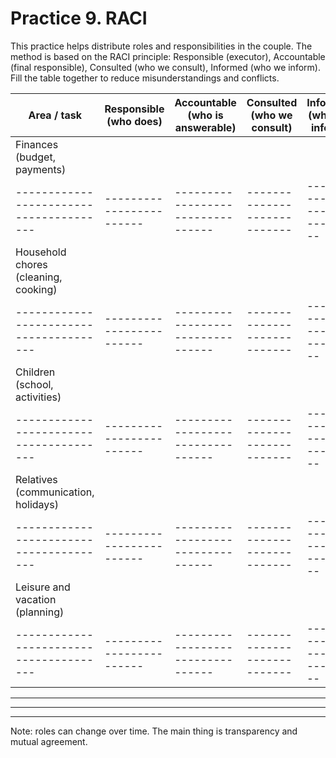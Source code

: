 # Practice 9. RACI

This practice helps distribute roles and responsibilities in the couple. The method is based on the RACI principle: Responsible (executor), Accountable (final responsible), Consulted (who we consult), Informed (who we inform). Fill the table together to reduce misunderstandings and conflicts.

| Area / task                            | Responsible (who does) | Accountable (who is answerable) | Consulted (who we consult) | Informed (who we inform) |
|---------------------------------------|------------------------|---------------------------------|----------------------------|--------------------------|
| Finances (budget, payments)           |                        |                                 |                            |                          |
|---------------------------------------|------------------------|---------------------------------|----------------------------|--------------------------|
| Household chores (cleaning, cooking)  |                        |                                 |                            |                          |
|---------------------------------------|------------------------|---------------------------------|----------------------------|--------------------------|
| Children (school, activities)         |                        |                                 |                            |                          |
|---------------------------------------|------------------------|---------------------------------|----------------------------|--------------------------|
| Relatives (communication, holidays)   |                        |                                 |                            |                          |
|---------------------------------------|------------------------|---------------------------------|----------------------------|--------------------------|
| Leisure and vacation (planning)       |                        |                                 |                            |                          |
|---------------------------------------|------------------------|---------------------------------|----------------------------|--------------------------|

____________________________________________________________
____________________________________________________________
____________________________________________________________

Note: roles can change over time. The main thing is transparency and mutual agreement.
